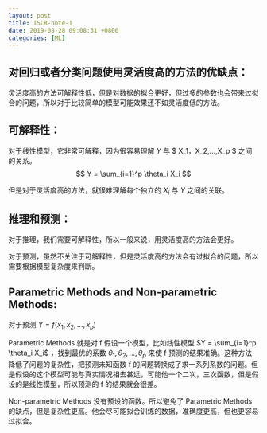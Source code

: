```yaml
---
layout: post
title: ISLR-note-1
date: 2019-08-28 09:08:31 +0800
categories: [ML]
---
```


## 对回归或者分类问题使用灵活度高的方法的优缺点：

灵活度高的方法可解释性低，但是对数据的拟合更好，但过多的参数也会带来过拟合的问题，所以对于比较简单的模型可能效果还不如灵活度低的方法。

## 可解释性：

对于线性模型，它非常可解释，因为很容易理解 $Y$ 与 $ X_1，X_2,...,X_p $ 之间的关系。
$$
Y = \sum_{i=1}^p \theta_i X_i
$$

但是对于灵活度高的方法，就很难理解每个独立的 $X_i$ 与 $Y$ 之间的关联。

## 推理和预测：

对于推理，我们需要可解释性，所以一般来说，用灵活度高的方法会更好。

对于预测，虽然不关注于可解释性，但是灵活度高的方法会有过拟合的问题，所以需要根据模型复杂度来判断。

## Parametric Methods and Non-parametric Methods:

对于预测 $Y = f(x_1,x_2,...,x_p)$ 

Parametric Methods 就是对 f 假设一个模型，比如线性模型 $Y = \sum_{i=1}^p \theta_i X_i$ ，找到最优的系数 $\theta_1,\theta_2,...,\theta_p$ 来使 f 预测的结果准确。这种方法降低了问题的复杂性，把预测未知函数 f 的问题转换成了求一系列系数的问题。但是假设的这个模型可能与真实情况相去甚远，可能他一个二次，三次函数，但是假设的是线性模型，所以预测的 f 的结果就会很差。

Non-parametric Methods 没有预设的函数。所以避免了 Parametric Methods 的缺点，但是复杂性更高。他会尽可能拟合训练的数据，准确度更高，但也更容易过拟合。